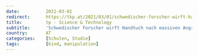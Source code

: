 ```yaml
---
date:          2021-03-01
redirect:      https://tkp.at/2021/03/01/schwedischer-forscher-wirft-handtuch-nach-massiven-angriffen-wegen-studie-ueber-kinder-und-covid/
title:         tp - Science & Technology
subtitle:      'Schwedischer Forscher wirft Handtuch nach massiven Angriffen wegen Studie über Kinder und Covid'
country:       AT
categories:    [Schulen, Studie]
tags:          [kind, manipulation]
---
```

